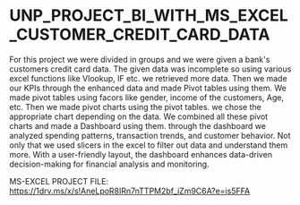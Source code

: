 # UNP_PROJECT_BI_WITH_MS_EXCEL_CUSTOMER_CREDIT_CARD_DATA

For this project we were divided in groups and we were given a bank's customers credit card data. 
The given data was incomplete so using various excel functions like Vlookup, IF etc. we retrieved more data. 
Then we made our KPIs through the enhanced data and made Pivot tables using them.
We made pivot tables using facors like gender, income of the customers, Age, etc. 
Then we made pivot charts using the pivot tables. we chose the appropriate chart depending on the data.
We combined all these pivot charts and made a Dashboard using them.
through the dashboard we analyzed spending patterns, transaction trends, and customer behavior. 
Not only that we used slicers in the excel to filter out data and understand them more.
With a user-friendly layout, the dashboard enhances data-driven decision-making for financial analysis and monitoring.

MS-EXCEL PROJECT FILE: https://1drv.ms/x/s!AneLpoR8IRn7nTTPM2bf_iZm9C6A?e=is5FFA
